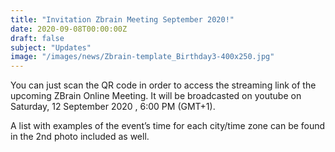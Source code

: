 ```yaml
---
title: "Invitation Zbrain Meeting September 2020!"
date: 2020-09-08T00:00:00Z
draft: false
subject: "Updates"
image: "/images/news/Zbrain-template_Birthday3-400x250.jpg"
---
```


You can just scan the QR code in order to access the streaming link of the upcoming ZBrain Online Meeting. It will be broadcasted on youtube on Saturday, 12 September 2020 , 6:00 PM (GMT+1).

A list with examples of the event’s time for each city/time zone can be found in the 2nd photo included as well.
